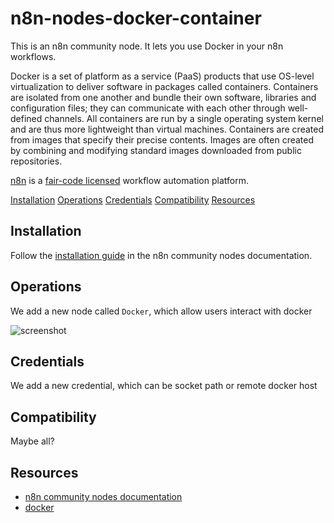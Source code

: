 # n8n-nodes-docker-container

This is an n8n community node. It lets you use Docker in your n8n workflows.

Docker is a set of platform as a service (PaaS) products that use OS-level virtualization to deliver software in packages called containers. Containers are isolated from one another and bundle their own software, libraries and configuration files; they can communicate with each other through well-defined channels. All containers are run by a single operating system kernel and are thus more lightweight than virtual machines. Containers are created from images that specify their precise contents. Images are often created by combining and modifying standard images downloaded from public repositories.

[n8n](https://n8n.io/) is a [fair-code licensed](https://docs.n8n.io/reference/license/) workflow automation platform.

[Installation](#installation)
[Operations](#operations)
[Credentials](#credentials)  <!-- delete if no auth needed -->
[Compatibility](#compatibility)
[Resources](#resources)

## Installation

Follow the [installation guide](https://docs.n8n.io/integrations/community-nodes/installation/) in the n8n community nodes documentation.

## Operations

We add a new node called `Docker`, which allow users interact with docker

![screenshot](screenshot.png)

## Credentials

We add a new credential, which can be socket path or remote docker host

## Compatibility

Maybe all?

## Resources

* [n8n community nodes documentation](https://docs.n8n.io/integrations/community-nodes/)
* [docker](https://www.docker.com/)
